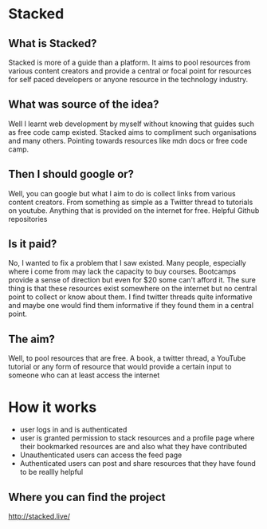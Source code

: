 # Stacked

## What is Stacked?
Stacked is more of a guide than a platform. It aims to pool resources from various content creators and provide a central or focal point for resources for self paced developers or anyone resource in the technology industry.

## What was source of the idea?
Well I learnt web development by myself without knowing that guides such as free code camp existed. Stacked aims to compliment such organisations and many others. Pointing towards resources like mdn docs or free code camp.

## Then I should google or?
Well, you can google but what I aim to do is collect links from various content creators. From something as simple as a Twitter thread to tutorials on youtube. Anything that is provided on the internet for free. Helpful Github repositories

## Is it paid?
No, I wanted to fix a problem that I saw existed. Many people, especially where i come from may lack the capacity to buy courses. Bootcamps provide a sense of direction but even for $20 some can't afford it. The sure thing is that these resources exist somewhere on the internet but no central point to collect or know about them. I find twitter threads quite informative and maybe one would find them informative if they found them in a central point.

## The aim?

Well, to pool resources that are free. A book, a twitter thread, a YouTube tutorial or any form of resource that would provide a certain input to someone who can at least access the internet

# How it works
-  user logs in and is authenticated
-  user is granted permission to stack resources and a profile page where their bookmarked resources are and also what they have contributed
-  Unauthenticated users can access the feed page
-  Authenticated users can post and share resources that they have found to be reallly helpful

## Where you can find the project
http://stacked.live/
